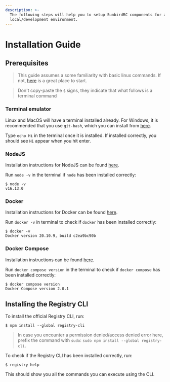 ```yaml
---
description: >-
  The following steps will help you to setup SunbirdRC components for a
  local/development environment.
---
```


# Installation Guide

## Prerequisites

> This guide assumes a some familiarity with basic linux commands. If not, [here](https://ubuntu.com/tutorials/command-line-for-beginners#1-overview) is a great place to start.

> Don't copy-paste the `$` signs, they indicate that what follows is a terminal command

### Terminal emulator

Linux and MacOS will have a terminal installed already. For Windows, it is recommended that you use `git-bash`, which you can install from [here](https://git-scm.com/download/win).

Type `echo Hi` in the terminal once it is installed. If installed correctly, you should see `Hi` appear when you hit enter.

### NodeJS

Installation instructions for NodeJS can be found [here](https://nodejs.org/en/download/package-manager/).

Run `node -v` in the terminal if `node` has been installed correctly:

```
$ node -v
v16.13.0
```

### Docker

Installation instructions for Docker can be found [here](https://docs.docker.com/engine/install/).

Run `docker -v` in terminal to check if `docker` has been installed correctly:

```
$ docker -v
Docker version 20.10.9, build c2ea9bc90b
```

### Docker Compose

Installation instructions can be found [here](https://docs.docker.com/compose/install/).

Run `docker compose version` in the terminal to check if `docker compose` has been installed correctly:

```
$ docker compose version
Docker Compose version 2.0.1
```

## Installing the Registry CLI

To install the official Registry CLI, run:

```
$ npm install --global registry-cli
```

> In case you encounter a permission denied/access denied error here, prefix the command with `sudo`: `sudo npm install --global registry-cli`.

To check if the Registry CLI has been installed correctly, run:

```
$ registry help
```

This should show you all the commands you can execute using the CLI.
